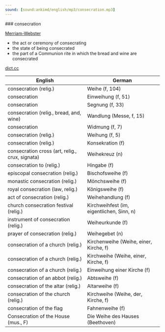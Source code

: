 ```yaml
---
sound: [sound:ankimd/english/mp3/consecration.mp3]
---
```


\### consecration

[Merriam-Webster](https://www.merriam-webster.com/dictionary/consecration)

- the act or ceremony of consecrating
- the state of being consecrated
- the part of a Communion rite in which the bread and wine are consecrated

[dict.cc](https://www.dict.cc/consecration)

| English        | German       |
| -------------- | ------------ |
| consecration (relig.) | Weihe (f, 104) |
| consecration | Einweihung (f, 51) |
| consecration | Segnung (f, 33) |
| consecration (relig., bread, and, wine) | Wandlung (Messe, f, 15) |
| consecration | Widmung (f, 7) |
| consecration (relig.) | Weihung (f, 5) |
| consecration (relig.) | Konsekration (f) |
| consecration cross (art, relig., crux, signata) | Weihekreuz (n) |
| consecration to (relig.) | Hingabe (f) |
| episcopal consecration (relig.) | Bischofsweihe (f) |
| monastic consecration (relig.) | Mönchsweihe (f) |
| royal consecration (law, relig.) | Königsweihe (f) |
| act of consecration (relig.) | Weihehandlung (f) |
| church consecration festival (relig.) | Kirchweihfest (im, eigentlichen, Sinn, n) |
| instrument of consecration (relig.) | Weiheurkunde (f) |
| prayer of consecration (relig.) | Weihegebet (n) |
| consecration of a church (relig.) | Kirchenweihe (Weihe, einer, Kirche, f) |
| consecration of a church (relig.) | Kirchweihe (Weihe, einer, Kirche, f) |
| consecration of a church (relig.) | Einweihung einer Kirche (f) |
| consecration of an abbot (relig.) | Abtsweihe (f) |
| consecration of the altar (relig.) | Altarweihe (f) |
| consecration of the church (relig.) | Kirchweihe (Weihe, der, Kirche, f) |
| consecration of the flag | Fahnenweihe (f) |
| Consecration of the House (mus., F) | Die Weihe des Hauses (Beethoven) |
